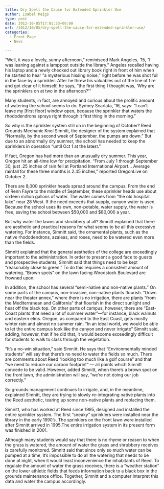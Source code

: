 ```yaml
---
title: Dry Spell the Cause for Extended Sprinkler Use
author: Isabel Meigs
type: post
date: 2012-10-05T17:01:53+00:00
url: /2012/10/05/dry-spell-the-cause-for-extended-sprinkler-use/
categories:
  - Front Page
  - News

---
```

“Well, it was a lovely, sunny afternoon,” reminisced Mark Angeles, ‘15, “I was leaning against a lamppost outside the library.” Angeles recalled having his laptop and a newly checked out library book right in front of him when he started to hear “a mysterious hissing noise,” right before he was shot full in the face by a sprinkler. After he threw his valuables out of the line of fire and got clear of it himself, he says, “the first thing I thought was, ‘Why are the sprinklers on at two in the afternoon?’”

Many students, in fact, are annoyed and curious about the prolific amount of watering the school seems to do. Sydney Scarlata, ‘16, says: “I can’t leave my [first floor] window open, because the sprinkler that waters the rhododendrons sprays right through it first thing in the morning.”

So why is the sprinkler system still on in the beginning of October? Reed Grounds Mechanic Knol Simnitt, the designer of the system explained that “Normally, by the second week of September, the pumps are down.” But due to an abnormally dry summer, the school has needed to keep the sprinklers in operation “until Oct 1 at the latest.”

If fact, Oregon has had more than an unusually dry summer. This year, Oregon hit an all-time low for precipitation. “From July 1 through September 30, just .25 inches of rain fell at Portland International Airport… Average rainfall for these three months is 2.45 inches,” reported OregonLive on October 2.

There are 8,000 sprinkler heads spread around the campus. From the end of Renn Fayre to the middle of September, these sprinkler heads use about sixteen million gallons of water. The water comes from “the old hospital lake” near 28 West. If the need exceeds that supply, canyon water is used. Because the school uses its own, non-potable, water supply, the water is free, saving the school between $50,000 and $80,000 a year.

But why water the lawns and shrubbery at all? Simnitt explained that there are aesthetic and practical reasons for what seems to be all this excessive watering. For instance, Simnitt said, the ornamental plants, such as the native rhododendrons, azaleas, and roses, need to be watered even more than the fields.

Simnitt explained that the general aesthetics of the college are exceedingly important to the administration. In order to present a good face to guests and prospective students, Simnitt said that things need to be kept “reasonably close to green.” To do this requires a consistent amount of watering. “Brown spots” on the lawn facing Woodstock Boulevard are frowned upon.

In addition, the school has several “semi-native and non-native plants.” On some parts of the campus, non-invasive, non-native plants flourish. “Down near the theater annex,” where there is no irrigation, there are plants “from the Mediterranean and California” that flourish in the direct sunlight and heat off the black top. On other parts of campus, however, there are “East-Coast plants that need a lot of summer water”—for instance, black walnuts and eastern elms. Oregon, as compared to the East Coast, gets mostly winter rain and almost no summer rain. “In an ideal world, we would be able to let the entire campus look like the canyon and never irrigate” Simnitt said, adding, however, that if he did that, it would become exceedingly difficult for students to walk to class through the vegetation.

“It’s a no-win situation,” said Simnitt. He says that “Environmentally minded students” will say that there’s no need to water the fields so much. There are comments about Reed “looking too much like a golf course” and that “we need to reduce our carbon footprint” &#8212; all points which Simnitt concede to be valid. However, added Simnitt, when there’s a brown spot on the front lawn, the administration will say, “we’re not doing our job correctly.”

So grounds management continues to irrigate, and, in the meantime, explained Simnitt, they are trying to slowly re-integrating native plants into the Reed aesthetic, tearing up some non-native plants and replacing them.

Simnitt, who has worked at Reed since 1995, designed and installed the entire sprinkler system. The first “sneaky” sprinklers were installed near the library in the early 1990’s. The sprinklers on the front lawn were installed after Simnitt arrived in 1995.The entire irrigation system in its present form was finished in 2001.

Although many students would say that there is no rhyme or reason to when the grass is watered, the amount of water the grass and shrubbery receives is carefully monitored. Simnitt said that since only so much water can be pumped at a time, it’s impossible to do all the watering that needs to be done at night, when it would least inconvenience the inhabitants of Reed. To regulate the amount of water the grass receives, there is a “weather station” on the lower athletic fields that feeds information back to a black box in the grounds maintenance office. Together, Simnitt and a computer interpret this data and water the campus accordingly.

&nbsp;